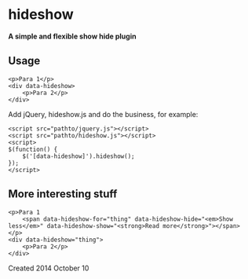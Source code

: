 hideshow
=========

**A simple and flexible show hide plugin**


Usage
-----
```
<p>Para 1</p>
<div data-hideshow>
	<p>Para 2</p>
</div>
```
Add jQuery, hideshow.js and do the business, for example:
```
<script src="pathto/jquery.js"></script>
<script src="pathto/hideshow.js"></script>
<script>
$(function() {
    $('[data-hideshow]').hideshow();
});
</script>
```


More interesting stuff
-----
```
<p>Para 1
	<span data-hideshow-for="thing" data-hideshow-hide="<em>Show less</em>" data-hideshow-show="<strong>Read more</strong>"></span>
</p>
<div data-hideshow="thing">
	<p>Para 2</p>
</div>
```


Created 2014 October 10
